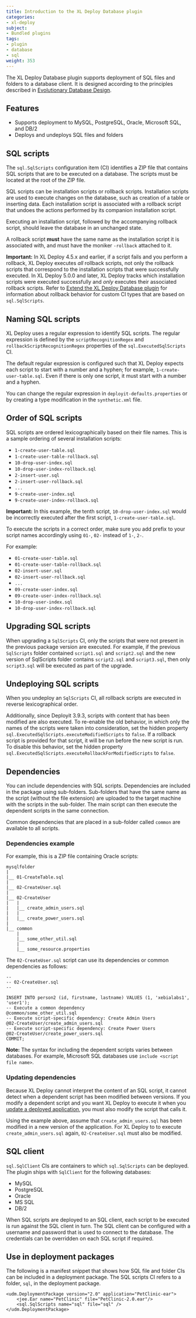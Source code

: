 ```yaml
---
title: Introduction to the XL Deploy Database plugin
categories:
- xl-deploy
subject:
- Bundled plugins
tags:
- plugin
- database
- sql
weight: 353
---
```


The XL Deploy Database plugin supports deployment of SQL files and folders to a database client. It is designed according to the principles described in [Evolutionary Database Design](http://martinfowler.com/articles/evodb.html).

## Features

* Supports deployment to MySQL, PostgreSQL, Oracle, Microsoft SQL, and DB/2
* Deploys and undeploys SQL files and folders

## SQL scripts

The `sql.SqlScripts` configuration item (CI) identifies a ZIP file that contains SQL scripts that are to be executed on a database. The scripts must be located at the root of the ZIP file.

SQL scripts can be installation scripts or rollback scripts. Installation scripts are used to execute changes on the database, such as creation of a table or inserting data. Each installation script is associated with a rollback script that undoes the actions performed by its companion installation script.

Executing an installation script, followed by the accompanying rollback script, should leave the database in an unchanged state.

A rollback script **must** have the same name as the installation script it is associated with, and must have the moniker `-rollback` attached to it.

**Important:** In XL Deploy 4.5.x and earlier, if a script fails and you perform a rollback, XL Deploy executes *all* rollback scripts, not only the rollback scripts that correspond to the installation scripts that were successfully executed. In XL Deploy 5.0.0 and later, XL Deploy tracks which installation scripts were executed successfully and *only* executes their associated rollback scripts. Refer to [Extend the XL Deploy Database plugin](/xl-deploy/how-to/extend-the-xl-deploy-database-plugin.html) for information about rollback behavior for custom CI types that are based on `sql.SqlScripts`.

## Naming SQL scripts

XL Deploy uses a regular expression to identify SQL scripts. The regular expression is defined by the `scriptRecognitionRegex` and `rollbackScriptRecognitionRegex` properties of the `sql.ExecutedSqlScripts` CI.

The default regular expression is configured such that XL Deploy expects each script to start with a number and a hyphen; for example, `1-create-user-table.sql`. Even if there is only one script, it must start with a number and a hyphen.

You can change the regular expression in `deployit-defaults.properties` or by creating a type modification in the `synthetic.xml` file.

## Order of SQL scripts

SQL scripts are ordered lexicographically based on their file names. This is a sample ordering of several installation scripts:

* `1-create-user-table.sql`
* `1-create-user-table-rollback.sql`
* `10-drop-user-index.sql`
* `10-drop-user-index-rollback.sql`
* `2-insert-user.sql`
* `2-insert-user-rollback.sql`
* `...`
* `9-create-user-index.sql`
* `9-create-user-index-rollback.sql`

**Important:** In this example, the tenth script, `10-drop-user-index.sql` would be incorrectly executed after the first script, `1-create-user-table.sql`.

To execute the scripts in a correct order, make sure you add prefix to your script names accordingly using `01-`, `02-` instead of `1-`, `2-`.

For example:

* `01-create-user-table.sql`
* `01-create-user-table-rollback.sql`
* `02-insert-user.sql`
* `02-insert-user-rollback.sql`
* `...`
* `09-create-user-index.sql`
* `09-create-user-index-rollback.sql`
* `10-drop-user-index.sql`
* `10-drop-user-index-rollback.sql`

## Upgrading SQL scripts

When upgrading a `SqlScripts` CI, only the scripts that were not present in the previous package version are executed. For example, if the previous `SqlScripts` folder contained `script1.sql` and `script2.sql` and the new version of SqlScripts folder contains `script2.sql` and `script3.sql`, then only `script3.sql` will be executed as part of the upgrade.

## Undeploying SQL scripts

When you undeploy an `SqlScripts` CI, all rollback scripts are executed in reverse lexicographical order.

Additionally, since Deployit 3.9.3, scripts with content that has been modified are also executed. To re-enable the old behavior, in which only the names of the scripts were taken into consideration, set the hidden property `sql.ExecutedSqlScripts.executeModifiedScripts` to `false`. If a rollback script is provided for that script, it will be run before the new script is run. To disable this behavior, set the hidden property `sql.ExecutedSqlScripts.executeRollbackForModifiedScripts` to `false`.

## Dependencies

You can include dependencies with SQL scripts. Dependencies are included in the package using sub-folders. Sub-folders that have the same name as the script (without the file extension) are uploaded to the target machine with the scripts in the sub-folder. The main script can then execute the dependent scripts in the same connection.

Common dependencies that are placed in a sub-folder called `common` are available to all scripts.

### Dependencies example

For example, this is a ZIP file containing Oracle scripts:

	mysqlfolder
	|
	|__ 01-CreateTable.sql
	|
	|__ 02-CreateUser.sql
	|
	|__ 02-CreateUser
	|   |  
	|   |__ create_admin_users.sql
	|   |
	|   |__ create_power_users.sql
	|
	|__ common
    	|
    	|__ some_other_util.sql
    	|
    	|__ some_resource.properties

The `02-CreateUser.sql` script can use its dependencies or common dependencies as follows:

	--
	-- 02-CreateUser.sql
	--

	INSERT INTO person2 (id, firstname, lastname) VALUES (1, 'xebialabs1', 'user1');
	-- Execute a common dependency
	@common/some_other_util.sql
	-- Execute script-specific dependency: Create Admin Users
	@02-CreateUser/create_admin_users.sql
	-- Execute script-specific dependency: Create Power Users
	@02-CreateUser/create_power_users.sql
	COMMIT;

**Note:** The syntax for including the dependent scripts varies between databases. For example, Microsoft SQL databases use `include <script file name>`.

### Updating dependencies

Because XL Deploy cannot interpret the content of an SQL script, it cannot detect when a dependent script has been modified between versions. If you modify a dependent script and you want XL Deploy to execute it when you [update a deployed application](/xl-deploy/how-to/update-a-deployed-application.html), you must also modify the script that calls it.

Using the example above, assume that `create_admin_users.sql` has been modified in a new version of the application. For XL Deploy to to execute `create_admin_users.sql` again, `02-CreateUser.sql` must also be modified.

## SQL client

`sql.SqlClient` CIs are containers to which `sql.SqlScripts` can be deployed. The plugin ships with `SqlClient` for the following databases:

* MySQL
* PostgreSQL
* Oracle
* MS SQL
* DB/2

When SQL scripts are deployed to an SQL client, each script to be executed is run against the SQL client in turn. The SQL client can be configured with a username and password that is used to connect to the database. The credentials can be overridden on each SQL script if required.

## Use in deployment packages

The following is a manifest snippet that shows how SQL file and folder CIs can be included in a deployment package. The SQL scripts CI refers to a folder, `sql`, in the deployment package.

    <udm.DeploymentPackage version="2.0" application="PetClinic-ear">
    	<jee.Ear name="PetClinic" file="PetClinic-2.0.ear"/>
    	<sql.SqlScripts name="sql" file="sql" />
    </udm.DeploymentPackage>

